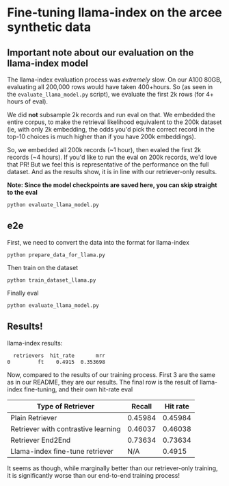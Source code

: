 # Fine-tuning llama-index on the arcee synthetic data

## Important note about our evaluation on the llama-index model
The llama-index evaluation process was _extremely_ slow. On our A100 80GB, evaluating all
200,000 rows would have taken 400+hours. So (as seen in the `evaluate_llama_model.py` script), we evaluate the first
2k rows (for 4+ hours of eval). 

We did **not** subsample 2k records and run eval on that. We embedded the entire corpus, to make the 
retrieval likelihood equivalent to the 200k dataset (ie, with only 2k embedding, the odds you'd pick
the correct record in the top-10 choices is much higher than if you have 200k embeddings). 

So, we embedded all 200k records (~1 hour), then evaled the first 2k records (~4 hours). If you'd like to 
run the eval on 200k records, we'd love that PR! But we feel this is representative of the performance on the full 
dataset. And as the results show, it is in line with our retriever-only results.

**Note: Since the model checkpoints are saved here, you can skip straight to the eval**
```shell
python evaluate_llama_model.py
```

## e2e
First, we need to convert the data into the format for llama-index

```shell
python prepare_data_for_llama.py
```

Then train on the dataset
```shell
python train_dataset_llama.py
```

Finally eval
```shell
python evaluate_llama_model.py
```

## Results!

llama-index results:
```markdown
  retrievers  hit_rate       mrr
0         ft    0.4915  0.353698
```

Now, compared to the results of our training process. First 3 are the same as in our README, they are our results. The final row is
the result of llama-index fine-tuning, and their own hit-rate eval

| Type of Retriever | Recall | Hit rate |
| --- | ----- | ----|
| Plain Retriever | 0.45984 | 0.45984 |
| Retriever with contrastive learning | 0.46037 | 0.46038 |
| Retriever End2End | 0.73634 | 0.73634 |
| Llama-index fine-tune retriever | N/A | 0.4915

It seems as though, while marginally better than our retriever-only training, it is 
significantly worse than our end-to-end training process!
